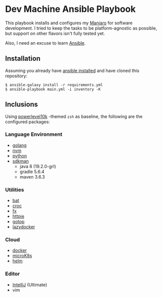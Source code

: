 # Dev Machine Ansible Playbook

This playbook installs and configures my [Manjaro](https://manjaro.org/) for software
development. I tried to keep the tasks to be platform-agnostic as possible, but
support on other flavors isn't fully tested yet.

Also, I need an excuse to learn [Ansible](https://www.ansible.com/).

## Installation

Assuming you already have [ansible installed](https://docs.ansible.com/ansible/latest/installation_guide/intro_installation.html) 
and have cloned this repository:

```
$ ansible-galaxy install -r requirements.yml
$ ansible-playbook main.yml -i inventory -K
```

## Inclusions

Using [powerlevel10k](https://github.com/romkatv/powerlevel10k) -themed `zsh` as baseline,
the following are the configured packages:

### Language Environment

* [golang](https://github.com/golang/go)
* [nvm](https://github.com/nvm-sh/nvm)
* [python](https://www.python.org/)
* [sdkman](https://sdkman.io/)
    * java 8 (19.2.0-grl)
    * gradle 5.6.4
    * maven 3.6.3
    
### Utilities

* [bat](https://github.com/sharkdp/bat)
* [croc](https://github.com/schollz/croc)
* [fx](https://github.com/antonmedv/fx)
* [httpie](https://httpie.org/)
* [gotop](https://github.com/cjbassi/gotop)
* [lazydocker](https://github.com/jesseduffield/lazydocker)

### Cloud

* [docker](https://www.docker.com/)
* [microK8s](https://microk8s.io/)
* [helm](https://helm.sh/)

### Editor

* [IntelliJ](https://www.jetbrains.com/idea/) (Ultimate)
* vim

